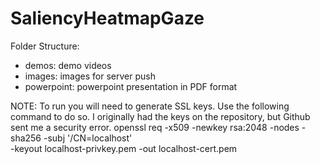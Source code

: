 # SaliencyHeatmapGaze
Folder Structure:
- demos: demo videos 
- images: images for server push
- powerpoint: powerpoint presentation in PDF format

NOTE: To run you will need to generate SSL keys. Use the following command to do so. I originally had the keys on the repository, but Github sent me a security error. 
 openssl req -x509 -newkey rsa:2048 -nodes -sha256 -subj '/CN=localhost' \
  -keyout localhost-privkey.pem -out localhost-cert.pem
